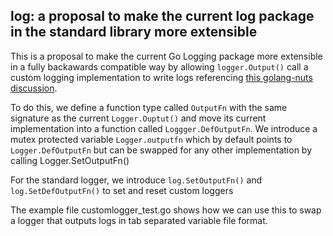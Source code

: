 ## log: a proposal to make the current log package in the standard library more extensible

This is a proposal to make the current Go Logging package more extensible in a fully backawards
compatible way by allowing `logger.Output()` call a custom logging implementation to write logs 
referencing [this golang-nuts discussion](https://groups.google.com/forum/#!topic/golang-nuts/R7ryo7RdBPY).

To do this, we define a function type called `OutputFn` with the same signature as the current
`Logger.Ouptut()` and move its current implementation into a function called `Loggger.DefOutputFn`.
We introduce a mutex protected variable `Logger.outputfn` which by default points to `Logger.DefOutputFn`
but can be swapped for any other implementation by calling Logger.SetOutputFn()

For the standard logger, we introduce `log.SetOutputFn()` and `log.SetDefOutputFn()` to set and
reset custom loggers

The example file customlogger_test.go shows how we can use this to swap a logger that outputs
logs in tab separated variable file format. 
